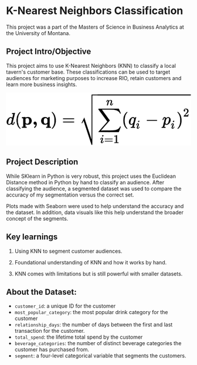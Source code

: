 # K-Nearest Neighbors Classification

This project was a part of the Masters of Science in Business Analytics at the University of Montana. 

## Project Intro/Objective
This project aims to use K-Nearest Neighbors (KNN) to classify a local tavern's customer base. These classifications can be used to target audiences for marketing purposes to increase RIO, retain customers and learn more business insights.

<img src="euclidean_distance.svg">

## Project Description
While SKlearn in Python is very robust, this project uses the Euclidean Distance method in Python by hand to classify an audience. After classifying the audience, a segmented dataset was used to compare the accuracy of my segmentation versus the correct set. 

Plots made with Seaborn were used to help understand the accuracy and the dataset. In addition, data visuals like this help understand the broader concept of the segments. 

## Key learnings

1. Using KNN to segment customer audiences. 

2. Foundational understanding of KNN and how it works by hand. 
3. KNN comes with limitations but is still powerful with smaller datasets. 




## About the Dataset: 

* `customer_id`: a unique ID for the customer
* `most_popular_category`: the most popular drink category for the customer
* `relationship_days`: the number of days between the first and last transaction for the customer.
* `total_spend`: the lifetime total spend by the customer
* `beverage_categories`: the number of distinct beverage categories the customer has purchased from.
* `segment`: a four-level categorical variable that segments the customers.


